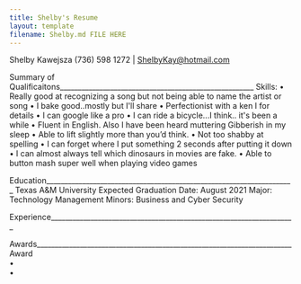 ```yaml
---
title: Shelby's Resume
layout: template
filename: Shelby.md FILE HERE
--- 
```



Shelby Kawejsza
(736) 598 1272 | ShelbyKay@hotmail.com

Summary of Qualificaitons______________________________________________________
Skills:
• Really good at recognizing a song but not being able to name the artist or song
• I bake good..mostly but I'll share
• Perfectionist with a ken I for details
• I can google like a pro
• I can ride a bicycle...I think.. it's been a while
• Fluent in English. Also I have been heard muttering Gibberish in my sleep
• Able to lift slightly more than you’d think.
• Not too shabby at spelling
• I can forget where I put something 2 seconds after putting it down
• I can almost always tell which dinosaurs in movies are fake.
• Able to button mash super well when playing video games

Education_____________________________________________________________________ 
Texas A&M University				   	        Expected Graduation Date: August 2021
Major: Technology Management
Minors: Business and Cyber Security
 
Experience____________________________________________________________________
								          


Awards_______________________________________________________________________
Award							
•	
•	
